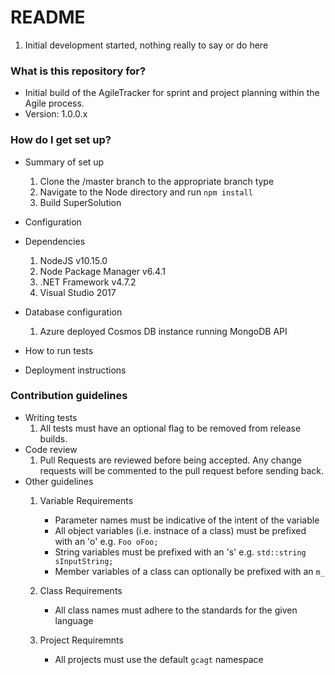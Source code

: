 # README #

1. Initial development started, nothing really to say or do here

### What is this repository for? ###

* Initial build of the AgileTracker for sprint and project planning within the Agile process.
* Version: 1.0.0.x

### How do I get set up? ###

* Summary of set up
	1. Clone the /master branch to the appropriate branch type
	2. Navigate to the Node directory and run `npm install`
	3. Build SuperSolution
* Configuration
* Dependencies
	1. NodeJS v10.15.0
	2. Node Package Manager v6.4.1
	3. .NET Framework v4.7.2
	4. Visual Studio 2017
* Database configuration
	1. Azure deployed Cosmos DB instance running MongoDB API

* How to run tests
* Deployment instructions

### Contribution guidelines ###

* Writing tests
	1. All tests must have an optional flag to be removed from release builds.
* Code review
	1. Pull Requests are reviewed before being accepted. Any change requests will be commented to the pull request before sending back.
* Other guidelines
	1. Variable Requirements
		* Parameter names must be indicative of the intent of the variable
		* All object variables (i.e. instnace of a class) must be prefixed with an 'o' e.g. `Foo oFoo;`
		* String variables must be prefixed with an 's' e.g. `std::string sInputString;`
		* Member variables of a class can optionally be prefixed with an `m_`
			
			
	2. Class Requirements
		* All class names must adhere to the standards for the given language
		
	3. Project Requiremnts
		* All projects must use the default `gcagt` namespace
	
					